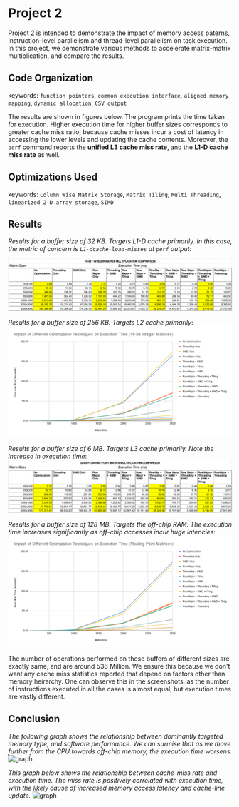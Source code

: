 <h1>Project 2</h1>

Project 2 is intended to demonstrate the impact of memory access paterns, instruction-level parallelism and thread-level parallelism on task execution. In this project, we demonstrate various methods to accelerate matrix-matrix multiplication, and compare the results.

<h2>Code Organization</h2>

keywords: `function pointers`, `common execution interface`, `aligned memory mapping`, `dynamic allocation`, `CSV output`

The results are shown in figures below. The program prints the time taken for execution. Higher execution time for higher buffer sizes corresponds to greater cache miss ratio, because cache misses incur a cost of latency in accessing the lower levels and updating the cache contents. Moreover, the `perf` command reports the **unified L3 cache miss rate**, and the **L1-D cache miss rate** as well.
<br>

<h2>Optimizations Used</h2>

keywords: `Column Wise Matrix Storage`, `Matrix Tiling`, `Multi Threading`, `linearized 2-D array storage`, `SIMD`

<h2>Results</h2>


_Results for a buffer size of 32 KB. Targets L1-D cache primarily. In this case, the metric of concern is `L1-dcache-load-misses` at `perf` output_:

![graph](./short_table.PNG)

_Results for a buffer size of 256 KB. Targets L2 cache primarily_:
![graph](./short_results.png)

_Results for a buffer size of 6 MB. Targets L3 cache primarily. Note the increase in execution time_:
![graph](./float_table.PNG)

_Results for a buffer size of 128 MB. Targets the off-chip RAM. The execution time increases significantly as off-chip accesses incur huge latencies_:
![graph](./float_results.png)

The number of operations performed on these buffers of different sizes are exactly same, and are around 536 Million. We ensure this because we don't want any cache miss statistics reported that depend on factors other than memory heirarchy. One can observe this in the screenshots, as the number of instructions executed in all the cases is almost equal, but execution times are vastly different.


<h2>Conclusion</h2>

*The following graph shows the relationship between dominantly targeted memory type, and software performance. We can surmise that as we move further from the CPU towards off-chip memory, the execution time worsens.*
![graph](./Target_mem_vs_exec_time.PNG)

*This graph below shows the relationship between cache-miss rate and execution time. The miss rate is positively correlated with execution time, with the likely cause of increased memory access latency and cache-line update.*
![graph](./miss_rate_vs_exec_time.PNG)